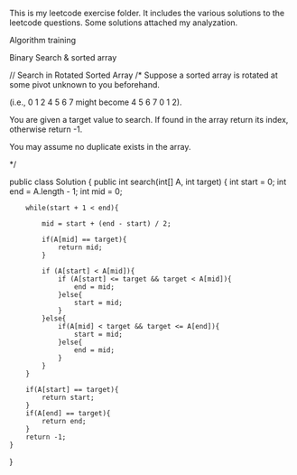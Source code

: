 ﻿This is my leetcode exercise folder.
It includes the various solutions to the leetcode questions. Some solutions attached my analyzation. 

Algorithm training

Binary Search & sorted array


// Search in Rotated Sorted Array
/*
Suppose a sorted array is rotated at some pivot unknown to you beforehand.

(i.e., 0 1 2 4 5 6 7 might become 4 5 6 7 0 1 2).

You are given a target value to search. If found in the array return its index, otherwise return -1.

You may assume no duplicate exists in the array.

*/

public class Solution {
    public int search(int[] A, int target) {
        int start = 0;
        int end = A.length - 1;
        int mid = 0;
        
        while(start + 1 < end){
            
            mid = start + (end - start) / 2;
            
            if(A[mid] == target){
                return mid;
            } 
            
            if (A[start] < A[mid]){
                if (A[start] <= target && target < A[mid]){
                    end = mid;
                }else{
                    start = mid;
                }
            }else{
                if(A[mid] < target && target <= A[end]){
                    start = mid;
                }else{
                    end = mid;
                }
            }
        }
        
        if(A[start] == target){
            return start;
        }
        if(A[end] == target){
            return end; 
        }
        return -1;
    }
}
